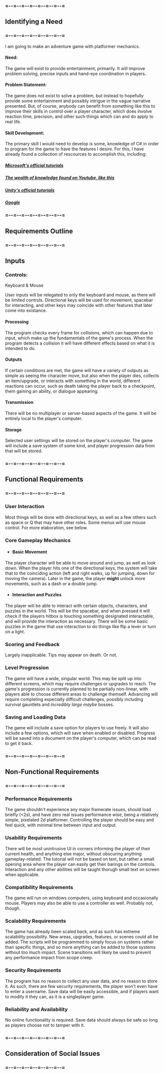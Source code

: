 ### =--=--=--=--=--=--=--=
## Identifying a Need
### =--=--=--=--=--=--=--=
I am going to make an adventure game with platformer mechanics.

#### **Need:**
The game will exist to provide entertainment, primarily. It will improve problem solving, precise inputs and hand-eye coordination in players.

#### **Problem Statement:**
The game does not exist to solve a problem, but instead to hopefully provide some entertainment and possibly intrigue in the vague narrative presented. But, of course, anybody can benefit from something like this to improve their skills in control over a player character, which does involve reaction time, precision, and other such things which can and do apply to real life.

#### **Skill Development:**
The primary skill I would need to develop is some, knowledge of C# in order to program for the game to have the features I desire. For this, I have already found a collection of rescources to accomplish this, including:
##### [Microsoft's official tutorials](https://dotnet.microsoft.com/en-us/learn/csharp)
##### [The wealth of knowledge found on Youtube, like this](https://dotnet.microsoft.com/en-us/learn/csharp)
##### [Unity's official tutorials](https://learn.unity.com/)
##### [Google](google.com)

### =--=--=--=--=--=--=--=
## Requirements Outline
### =--=--=--=--=--=--=--=


## Inputs

### Controls:
Keyboard & Mouse

User inputs will be relegated to only the keyboard and mouse, as there will be limited controls. Directional keys will be used for movement, spacebar for interacting, and other keys may coincide with other features that later come into existance.


#### Processing
The program checks every frame for collisions, which can happen due to input, which make up the fundamentals of the game's process. When the program detects a collision it will have different effects based on what it is intended to do.


#### Outputs
If certain conditions are met, the game will have a variety of outputs as simple as seeing the character move, but also when the player dies, collects an item/upgrade, or interacts with something in the world, different reactions can occur, such as death taking the player back to a checkpoint, them gaining an ability, or dialogue appearing.


#### Transmission

There will be no multiplayer or server-based aspects of the game. It will be entirely local to the player's computer.


#### Storage
Selected user settings will be stored on the player's computer. The game will include a save system of some kind, and player progression data from that will be stored.


### =--=--=--=--=--=--=--=
## Functional Requirements
### =--=--=--=--=--=--=--=

### User Interaction
Most things will be done with directional keys, as well as a few others such as space or Q that may have other roles. Some menus will use mouse control. For more elaboration, see below.

### Core Gameplay Mechanics
- #### Basic Movement
The player character will be able to move around and jump, as well as look down. When the player hits one of the directional keys, the system will take that to the coinciding action (left and right walks, up for jumping, down for moving the camera). Later in the game, the player __might__ unlock more movements, such as a dash or a double jump.

- #### Interaction and Puzzles
The player will be able to interact with certain objects, characters, and puzzles in the world. This will be the spacebar, and when pressed it will check if the players hitbox is touching something designated interactable, and will provide the interaction as necessary. There will be some basic puzzles in the game that use interaction to do things like flip a lever or turn on a light.

### Scoring and Feedback
Largely inapplicable. Tips may appear on death. Or not.

### Level Progression
The game will have a wide, singular world. This may be split up into different screens, which may require challenges or upgrades to reach. The game's progression is currently planned to be partially non-linear, with players able to choose different areas to challenge themself. Advancing will require completing especially difficult challenges, possibly including survival gauntlets and _incredibly large maybe_ bosses.

### Saving and Loading Data
The game will include a save option for players to use freely. It will also include a few options, which will save when enabled or disabled. Progress will be saved into a document on the player's computer, which can be read to get it back.


### =--=--=--=--=--=--=--=
## Non-Functional Requirements
### =--=--=--=--=--=--=--=


### Performance Requirements
The game shouldn't experience any major framerate issues, should load briefly (<2s), and have zero real issues performance wise, being a relatively simple, pixelated 2d platformer. Controlling the player should be easy and feel quick, with minimal time between input and output.

### Usability Requirements
There will be most unintrusive UI in corners informing the player of their current health, and anything else major, without obscuring anything gameplay-related. The tutorial will not be based on text, but rather a small opening area where the player can easily get their barings on the controls. Interaction and any other abilities will be taught thorugh small text on screen when applicable.

### Compatibility Requirements
The game will run on windows computers, using keyboard and occasionally mouse. Players may also be able to use a controller as well. Probably not, though.

### Scalability Requirements
The game has already been scaled back, and as such has extreme scalability possibility. New areas, upgrades, features, or scenes could all be added. The scripts will be programmed to simply focus on systems rather than specific things, and so more anything can be added to those systems without too much impact. Scene transitions will likely be used to prevent any performance impact from scope creep.

### Security Requirements
The program has no reason to collect any user data, and no reason to store it. As such, there are few security requirements, the player won't even have to enter a username. Save data will be easily accessible, and if players want to modify it they can, as it is a singleplayer game.

### Reliability and Availability
No online functionality is required. Save data should always be safe so long as players choose not to tamper with it.

### =--=--=--=--=--=--=--=
## Consideration of Social Issues
### =--=--=--=--=--=--=--=